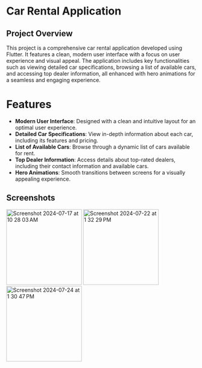 # Car Rental Application

## Project Overview

This project is a comprehensive car rental application developed using Flutter. It features a clean, modern user interface with a focus on user experience and visual appeal. The application includes key functionalities such as viewing detailed car specifications, browsing a list of available cars, and accessing top dealer information, all enhanced with hero animations for a seamless and engaging experience.

# Features
* **Modern User Interface**: Designed with a clean and intuitive layout for an optimal user experience.
* **Detailed Car Specifications**: View in-depth information about each car, including its features and pricing.
* **List of Available Cars**: Browse through a dynamic list of cars available for rent.
* **Top Dealer Information**: Access details about top-rated dealers, including their contact information and available cars.
* **Hero Animations**: Smooth transitions between screens for a visually appealing experience.

## Screenshots
<img width="200" alt="Screenshot 2024-07-17 at 10 28 03 AM" src="https://github.com/user-attachments/assets/f37533b9-87d7-478c-b5ad-ccd71a700258">
<img width="200" alt="Screenshot 2024-07-22 at 1 32 29 PM" src="https://github.com/user-attachments/assets/244f5d95-91e5-41e6-8fbc-c744102f2d82">
<img width="200" alt="Screenshot 2024-07-24 at 1 30 47 PM" src="https://github.com/user-attachments/assets/125e14cf-3435-4f21-8e76-66bf5f3795f5">





